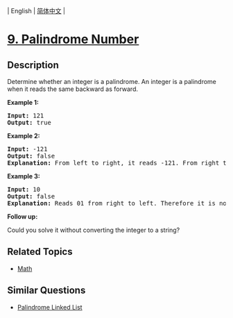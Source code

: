 
| English | [简体中文](README.md) |

# [9. Palindrome Number](https://leetcode-cn.com/problems/palindrome-number/)

## Description

<p>Determine whether an integer is a palindrome. An integer&nbsp;is&nbsp;a&nbsp;palindrome when it&nbsp;reads the same backward as forward.</p>

<p><strong>Example 1:</strong></p>

<pre>
<strong>Input:</strong> 121
<strong>Output:</strong> true
</pre>

<p><strong>Example 2:</strong></p>

<pre>
<strong>Input:</strong> -121
<strong>Output:</strong> false
<strong>Explanation:</strong> From left to right, it reads -121. From right to left, it becomes 121-. Therefore it is not a palindrome.
</pre>

<p><strong>Example 3:</strong></p>

<pre>
<strong>Input:</strong> 10
<strong>Output:</strong> false
<strong>Explanation:</strong> Reads 01 from right to left. Therefore it is not a palindrome.
</pre>

<p><strong>Follow up:</strong></p>

<p>Could you solve&nbsp;it without converting the integer to a string?</p>


## Related Topics

- [Math](https://leetcode-cn.com/tag/math)

## Similar Questions

- [Palindrome Linked List](../palindrome-linked-list/README_EN.md)

